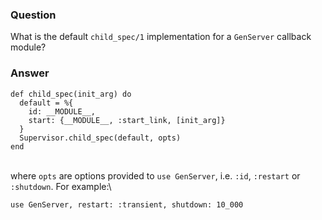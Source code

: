 ### Question
What is the default `child_spec/1` implementation for a `GenServer`
callback module?


### Answer
    def child_spec(init_arg) do
      default = %{
        id: __MODULE__,
        start: {__MODULE__, :start_link, [init_arg]}
      }
      Supervisor.child_spec(default, opts)
    end

\
where `opts` are options provided to `use GenServer`, i.e. `:id`,
`:restart` or `:shutdown`. For example:\

    use GenServer, restart: :transient, shutdown: 10_000


